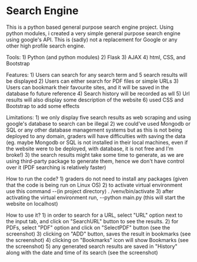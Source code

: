 # Search Engine


This is a python based general purpose search engine project. Using python modules, i created a very simple general purpose search engine using google's API. This is (sadly) not a replacement for Google or any other high profile search engine. 

Tools:
    1) Python (and python modules)
    2) Flask
    3) AJAX
    4) html, CSS, and Bootstrap
    
Features:
    1) Users can search for any search term and 5 search results will be displayed 
    2) Users can either search for PDF files or simple URLs
    3) Users can bookmark their favourite sites, and it will be saved in the database fo future reference
    4) Search history will be recorded as wll
    5) Url results will also display some description of the website
    6) used CSS and Bootstrap to add some effects
    
Limitations:
    1) we only display five search results as web scraping and using google's database to search can be illegal
    2) we could've used Mongodb or SQL or any other database management systems but as this is not being deployed to any domain, graders will have difficulties with saving the data (eg. maybe Mongodb or SQL is not installed in their local machines, even if the website were to be deployed, with database, it is not free and I'm broke!)
    3) the search results might take some time to generate, as we are using third-party package to generate them, hence we don't have control over it (PDF searching is relatively faster)

How to run the code?
    1) graders do not need to install any packages (given that the code is being run on Linux OS)
    2) to activate virtual environment use this command
        --(in project directory) . /venv/bin/activate
    3) after activating the virtual environment run, 
        --python main.py
        (this will start the website on localhost)

How to use it?
    1) in order to search for a URL, select "URL" option next to the input tab, and click on "SearchURL" button to see the results. 
    2) for PDFs, select "PDF" option and click on "SelectPDF" button (see the screenshot)
    3) clicking on "ADD" button, saves the result in bookmarks (see the screenshot)
    4) clicking on "Bookmarks" icon will show Bookmarks (see the screenshot)
    5) any generated search results are saved in "History" along with the date and time of its search (see the screenshot)
    
    
    
    
    
